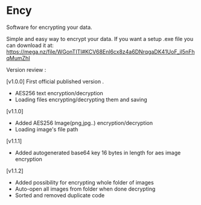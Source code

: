 # Ency
Software for encrypting your data.

Simple and easy way to encrypt your data. If you want a setup .exe file you can download it at: https://mega.nz/file/WGonTITI#KCV68Enl6cx8z4a6DNrqgaDK41UoF_il5nFhqMumZhI  

Version review :

[v1.0.0]
First official published version . 
  - AES256 text encryption/decryption
  - Loading files encrypting/decrypting them and saving 

[v1.1.0]
  - Added AES256 Image(png,jpg..) encryption/decryption
  - Loading image's file path

[v1.1.1]
  - Added autogenerated base64 key 16 bytes in length for aes image encryption

[v1.1.2]
  - Added possibility for encrypting whole folder of images 
  - Auto-open all images from folder when done decrypting
  - Sorted and removed duplicate code
